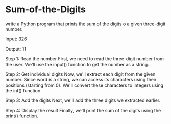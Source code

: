 # Sum-of-the-Digits

write a Python program that prints the sum of the digits o a given three-digit number.

Input: 326

Output: 11

Step 1: Read the number
First, we need to read the three-digit number from the user. We'll use the input() function to get the number as a string.

Step 2: Get individual digits
Now, we'll extract each digit from the given number. Since word is a string, we can access its characters using their positions (starting from 0). We'll convert these characters to integers using the int() function.

Step 3: Add the digits
Next, we'll add the three digits we extracted earlier.

Step 4: Display the result
Finally, we'll print the sum of the digits using the print() function.
